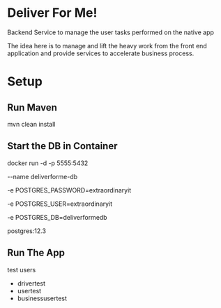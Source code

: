 <h1>Deliver For Me!</h1>
<p>Backend Service to manage the user tasks performed on the native app</p>
<p>The idea here is to manage and lift the heavy work from the front end application and provide services to accelerate business process.</p>


<h1>Setup</h1>
<h2>Run Maven</h2>
 <p>mvn clean install</p>

<h2>Start the DB in Container</h2>

docker run -d -p 5555:5432
<p> 
--name deliverforme-db
<p/> 
<p> 
-e POSTGRES_PASSWORD=extraordinaryit
<p/> 
<p> 
-e POSTGRES_USER=extraordinaryit 
<p/>
<p>
-e POSTGRES_DB=deliverformedb
<p/>
postgres:12.3

<br/>

<h2>Run The App</h2>
<p> test users </p>
<ul>
    <li>drivertest</li>
    <li>usertest</li>
    <li>businessusertest</li>
</ul>


